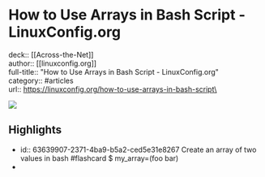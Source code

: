 # How to Use Arrays in Bash Script - LinuxConfig.org

deck:: [[Across-the-Net]]\
author:: [[linuxconfig.org]]\
full-title:: "How to Use Arrays in Bash Script - LinuxConfig.org"\
category:: #articles\
url:: https://linuxconfig.org/how-to-use-arrays-in-bash-script\

![](https://readwise-assets.s3.amazonaws.com/static/images/article4.6bc1851654a0.png)
## Highlights
- id:: 63639907-2371-4ba9-b5a2-ced5e31e8267
   Create an array of two values in bash #flashcard 
    $ my_array=(foo bar)
-